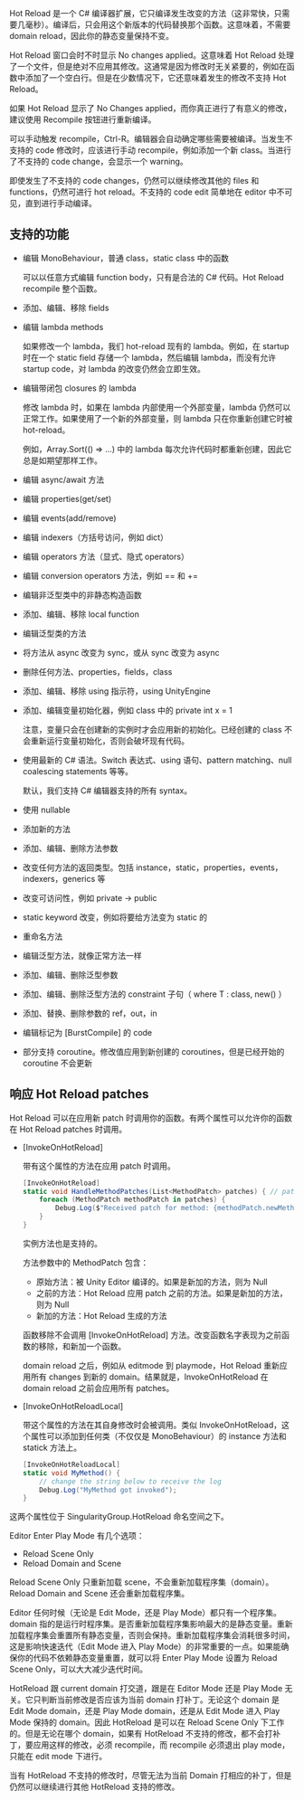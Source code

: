 Hot Reload 是一个 C# 编译器扩展，它只编译发生改变的方法（这非常快，只需要几毫秒）。编译后，只会用这个新版本的代码替换那个函数。这意味着，不需要 domain reload，因此你的静态变量保持不变。

Hot Reload 窗口会时不时显示 No changes applied。这意味着 Hot Reload 处理了一个文件，但是绝对不应用其修改。这通常是因为修改时无关紧要的，例如在函数中添加了一个空白行。但是在少数情况下，它还意味着发生的修改不支持 Hot Reload。

如果 Hot Reload 显示了 No Changes applied，而你真正进行了有意义的修改，建议使用 Recompile 按钮进行重新编译。

可以手动触发 recompile，Ctrl-R。编辑器会自动确定哪些需要被编译。当发生不支持的 code 修改时，应该进行手动 recompile，例如添加一个新 class。当进行了不支持的 code change，会显示一个 warning。

即使发生了不支持的 code changes，仍然可以继续修改其他的 files 和 functions，仍然可进行 hot reload。不支持的 code edit 简单地在 editor 中不可见，直到进行手动编译。

## 支持的功能

- 编辑 MonoBehaviour，普通 class，static class 中的函数

  可以以任意方式编辑 function body，只有是合法的 C# 代码。Hot Reload recompile 整个函数。

- 添加、编辑、移除 fields

- 编辑 lambda methods

  如果修改一个 lambda，我们 hot-reload 现有的 lambda。例如，在 startup 时在一个 static field 存储一个 lambda，然后编辑 lambda，而没有允许 startup code，对 lambda 的改变仍然会立即生效。

- 编辑带闭包 closures 的 lambda

  修改 lambda 时，如果在 lambda 内部使用一个外部变量，lambda 仍然可以正常工作。如果使用了一个新的外部变量，则 lambda 只在你重新创建它时被 hot-reload。

  例如，Array.Sort(() => ...) 中的 lambda 每次允许代码时都重新创建，因此它总是如期望那样工作。

- 编辑 async/await 方法

- 编辑 properties(get/set)

- 编辑 events(add/remove)

- 编辑 indexers（方括号访问，例如 dict）

- 编辑 operators 方法（显式、隐式 operators）

- 编辑 conversion operators 方法，例如 == 和 +=

- 编辑非泛型类中的非静态构造函数

- 添加、编辑、移除 local function

- 编辑泛型类的方法

- 将方法从 async 改变为 sync，或从 sync 改变为 async

- 删除任何方法、properties，fields，class

- 添加、编辑、移除 using 指示符，using UnityEngine

- 添加、编辑变量初始化器，例如 class 中的 private int x = 1

  注意，变量只会在创建新的实例时才会应用新的初始化。已经创建的 class 不会重新运行变量初始化，否则会破坏现有代码。

- 使用最新的 C# 语法。Switch 表达式、using 语句、pattern matching、null coalescing statements 等等。

  默认，我们支持 C# 编辑器支持的所有 syntax。

- 使用 nullable

- 添加新的方法

- 添加、编辑、删除方法参数

- 改变任何方法的返回类型。包括 instance，static，properties，events，indexers，generics 等

- 改变可访问性，例如 private -> public

- static keyword 改变，例如将要给方法变为 static 的

- 重命名方法

- 编辑泛型方法，就像正常方法一样

- 添加、编辑、删除泛型参数

- 添加、编辑、删除泛型方法的 constraint 子句（ where T : class, new() ）

- 添加、替换、删除参数的 ref，out，in

- 编辑标记为 [BurstCompile] 的 code

- 部分支持 coroutine。修改值应用到新创建的 coroutines，但是已经开始的 coroutine 不会更新

## 响应 Hot Reload patches

Hot Reload 可以在应用新 patch 时调用你的函数。有两个属性可以允许你的函数在 Hot Reload patches 时调用。

- [InvokeOnHotReload]

  带有这个属性的方法在应用 patch 时调用。

  ```C#
  [InvokeOnHotReload]
  static void HandleMethodPatches(List<MethodPatch> patches) { // patches parameter is optional
      foreach (MethodPatch methodPatch in patches) {
          Debug.Log($"Received patch for method: {methodPatch.newMethod.Name}");
      }
  }
  ```

  实例方法也是支持的。

  方法参数中的 MethodPatch 包含：

  - 原始方法：被 Unity Editor 编译的。如果是新加的方法，则为 Null
  - 之前的方法：Hot Reload 应用 patch 之前的方法。如果是新加的方法，则为 Null
  - 新加的方法：Hot Reload 生成的方法

  函数移除不会调用 [InvokeOnHotReload] 方法。改变函数名字表现为之前函数的移除，和新加一个函数。

  domain reload 之后，例如从 editmode 到 playmode，Hot Reload 重新应用所有 changes 到新的 domain。结果就是，InvokeOnHotReload 在 domain reload 之前会应用所有 patches。

- [InvokeOnHotReloadLocal]

  带这个属性的方法在其自身修改时会被调用。类似 InvokeOnHotReload，这个属性可以添加到任何类（不仅仅是 MonoBehaviour）的 instance 方法和 statick 方法上。

  ```C#
  [InvokeOnHotReloadLocal]
  static void MyMethod() {
      // change the string below to receive the log
      Debug.Log("MyMethod got invoked");
  }
  ```

这两个属性位于 SingularityGroup.HotReload 命名空间之下。

Editor Enter Play Mode 有几个选项：

- Reload Scene Only
- Reload Domain and Scene

Reload Scene Only 只重新加载 scene，不会重新加载程序集（domain）。Reload Domain and Scene 还会重新加载程序集。

Editor 任何时候（无论是 Edit Mode，还是 Play Mode）都只有一个程序集。domain 指的是运行时程序集。是否重新加载程序集影响最大的是静态变量。重新加载程序集会重置所有静态变量，否则会保持。重新加载程序集会消耗很多时间，这是影响快速迭代（Edit Mode 进入 Play Mode）的非常重要的一点。如果能确保你的代码不依赖静态变量重置，就可以将 Enter Play Mode 设置为 Reload Scene Only，可以大大减少迭代时间。

HotReload 跟 current domain 打交道，跟是在 Editor Mode 还是 Play Mode 无关。它只判断当前修改是否应该为当前 domain 打补丁。无论这个 domain 是 Edit Mode domain，还是 Play Mode domain，还是从 Edit Mode 进入 Play Mode 保持的 domain。因此 HotReload 是可以在 Reload Scene Only 下工作的。但是无论在哪个 domain，如果有 HotReload 不支持的修改，都不会打补丁，要应用这样的修改，必须 recompile，而 recompile 必须退出 play mode，只能在 edit mode 下进行。

当有 HotReload 不支持的修改时，尽管无法为当前 Domain 打相应的补丁，但是仍然可以继续进行其他 HotReload 支持的修改。
